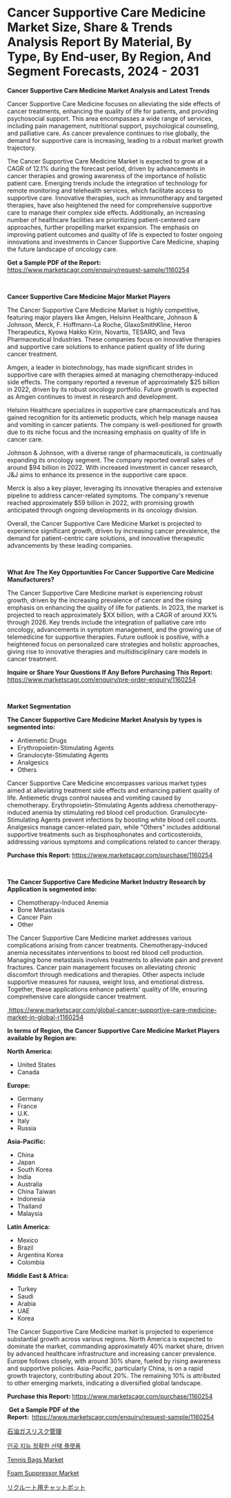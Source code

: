<p><h1>Cancer Supportive Care Medicine Market Size, Share & Trends Analysis Report By Material, By Type, By End-user, By Region, And Segment Forecasts, 2024 - 2031</h1></p><p><strong>Cancer Supportive Care Medicine Market Analysis and Latest Trends</strong></p>
<p><p>Cancer Supportive Care Medicine focuses on alleviating the side effects of cancer treatments, enhancing the quality of life for patients, and providing psychosocial support. This area encompasses a wide range of services, including pain management, nutritional support, psychological counseling, and palliative care. As cancer prevalence continues to rise globally, the demand for supportive care is increasing, leading to a robust market growth trajectory.</p><p>The Cancer Supportive Care Medicine Market is expected to grow at a CAGR of 12.1% during the forecast period, driven by advancements in cancer therapies and growing awareness of the importance of holistic patient care. Emerging trends include the integration of technology for remote monitoring and telehealth services, which facilitate access to supportive care. Innovative therapies, such as immunotherapy and targeted therapies, have also heightened the need for comprehensive supportive care to manage their complex side effects. Additionally, an increasing number of healthcare facilities are prioritizing patient-centered care approaches, further propelling market expansion. The emphasis on improving patient outcomes and quality of life is expected to foster ongoing innovations and investments in Cancer Supportive Care Medicine, shaping the future landscape of oncology care.</p></p>
<p><strong>Get a Sample PDF of the Report:&nbsp;</strong> <a href="https://www.marketscagr.com/enquiry/request-sample/1160254">https://www.marketscagr.com/enquiry/request-sample/1160254</a></p>
<p>&nbsp;</p>
<p><strong>Cancer Supportive Care Medicine Major Market Players</strong></p>
<p><p>The Cancer Supportive Care Medicine Market is highly competitive, featuring major players like Amgen, Helsinn Healthcare, Johnson & Johnson, Merck, F. Hoffmann-La Roche, GlaxoSmithKline, Heron Therapeutics, Kyowa Hakko Kirin, Novartis, TESARO, and Teva Pharmaceutical Industries. These companies focus on innovative therapies and supportive care solutions to enhance patient quality of life during cancer treatment.</p><p>Amgen, a leader in biotechnology, has made significant strides in supportive care with therapies aimed at managing chemotherapy-induced side effects. The company reported a revenue of approximately $25 billion in 2022, driven by its robust oncology portfolio. Future growth is expected as Amgen continues to invest in research and development.</p><p>Helsinn Healthcare specializes in supportive care pharmaceuticals and has gained recognition for its antiemetic products, which help manage nausea and vomiting in cancer patients. The company is well-positioned for growth due to its niche focus and the increasing emphasis on quality of life in cancer care.</p><p>Johnson & Johnson, with a diverse range of pharmaceuticals, is continually expanding its oncology segment. The company reported overall sales of around $94 billion in 2022. With increased investment in cancer research, J&J aims to enhance its presence in the supportive care space.</p><p>Merck is also a key player, leveraging its innovative therapies and extensive pipeline to address cancer-related symptoms. The company's revenue reached approximately $59 billion in 2022, with promising growth anticipated through ongoing developments in its oncology division.</p><p>Overall, the Cancer Supportive Care Medicine Market is projected to experience significant growth, driven by increasing cancer prevalence, the demand for patient-centric care solutions, and innovative therapeutic advancements by these leading companies.</p></p>
<p>&nbsp;</p>
<p><strong>What Are The Key Opportunities For Cancer Supportive Care Medicine Manufacturers?</strong></p>
<p><p>The Cancer Supportive Care Medicine market is experiencing robust growth, driven by the increasing prevalence of cancer and the rising emphasis on enhancing the quality of life for patients. In 2023, the market is projected to reach approximately $XX billion, with a CAGR of around XX% through 2028. Key trends include the integration of palliative care into oncology, advancements in symptom management, and the growing use of telemedicine for supportive therapies. Future outlook is positive, with a heightened focus on personalized care strategies and holistic approaches, giving rise to innovative therapies and multidisciplinary care models in cancer treatment.</p></p>
<p><strong>Inquire or Share Your Questions If Any Before Purchasing This Report:</strong> <a href="https://www.marketscagr.com/enquiry/pre-order-enquiry/1160254">https://www.marketscagr.com/enquiry/pre-order-enquiry/1160254</a></p>
<p>&nbsp;</p>
<p><strong>Market Segmentation</strong></p>
<p><strong>The Cancer Supportive Care Medicine Market Analysis by types is segmented into:</strong></p>
<p><ul><li>Antiemetic Drugs</li><li>Erythropoietin-Stimulating Agents</li><li>Granulocyte-Stimulating Agents</li><li>Analgesics</li><li>Others</li></ul></p>
<p><p>Cancer Supportive Care Medicine encompasses various market types aimed at alleviating treatment side effects and enhancing patient quality of life. Antiemetic drugs control nausea and vomiting caused by chemotherapy. Erythropoietin-Stimulating Agents address chemotherapy-induced anemia by stimulating red blood cell production. Granulocyte-Stimulating Agents prevent infections by boosting white blood cell counts. Analgesics manage cancer-related pain, while "Others" includes additional supportive treatments such as bisphosphonates and corticosteroids, addressing various symptoms and complications related to cancer therapy.</p></p>
<p><strong>Purchase this Report:&nbsp;</strong><a href="https://www.marketscagr.com/purchase/1160254">https://www.marketscagr.com/purchase/1160254</a></p>
<p>&nbsp;</p>
<p><strong>The Cancer Supportive Care Medicine Market Industry Research by Application is segmented into:</strong></p>
<p><ul><li>Chemotherapy-Induced Anemia</li><li>Bone Metastasis</li><li>Cancer Pain</li><li>Other</li></ul></p>
<p><p>The Cancer Supportive Care Medicine market addresses various complications arising from cancer treatments. Chemotherapy-induced anemia necessitates interventions to boost red blood cell production. Managing bone metastasis involves treatments to alleviate pain and prevent fractures. Cancer pain management focuses on alleviating chronic discomfort through medications and therapies. Other aspects include supportive measures for nausea, weight loss, and emotional distress. Together, these applications enhance patients' quality of life, ensuring comprehensive care alongside cancer treatment.</p></p>
<p><a href="https://www.marketscagr.com/global-cancer-supportive-care-medicine-market-in-global-r1160254">&nbsp;https://www.marketscagr.com/global-cancer-supportive-care-medicine-market-in-global-r1160254</a></p>
<p><strong>In terms of Region, the Cancer Supportive Care Medicine Market Players available by Region are:</strong></p>
<p>
    <p> <strong> North America: </strong>
        <ul>
            <li>United States</li>
            <li>Canada</li>
        </ul>
        </p> 
    <p> <strong> Europe: </strong>
        <ul>
            <li>Germany</li>
            <li>France</li>
            <li>U.K.</li>
            <li>Italy</li>
            <li>Russia</li>
        </ul>
        </p> 
    <p> <strong> Asia-Pacific: </strong>
        <ul>
            <li>China</li>
            <li>Japan</li>
            <li>South Korea</li>
            <li>India</li>
            <li>Australia</li>
            <li>China Taiwan</li>
            <li>Indonesia</li>
            <li>Thailand</li>
            <li>Malaysia</li>
        </ul>
        </p> 
    <p> <strong> Latin America: </strong>
        <ul>
            <li>Mexico</li>
            <li>Brazil</li>
            <li>Argentina Korea</li>
            <li>Colombia</li>
        </ul>
        </p> 
    <p> <strong> Middle East & Africa: </strong>
        <ul>
            <li>Turkey</li>
            <li>Saudi</li>
            <li>Arabia</li>
            <li>UAE</li>
            <li>Korea</li>
        </ul>
    </p>
    </p>
<p><p>The Cancer Supportive Care Medicine market is projected to experience substantial growth across various regions. North America is expected to dominate the market, commanding approximately 40% market share, driven by advanced healthcare infrastructure and increasing cancer prevalence. Europe follows closely, with around 30% share, fueled by rising awareness and supportive policies. Asia-Pacific, particularly China, is on a rapid growth trajectory, contributing about 20%. The remaining 10% is attributed to other emerging markets, indicating a diversified global landscape.</p></p>
<p><strong>Purchase this Report: </strong><a href="https://www.marketscagr.com/purchase/1160254">https://www.marketscagr.com/purchase/1160254</a></p>
<p>&nbsp;<strong>Get a Sample PDF of the Report:&nbsp;&nbsp;</strong><a href="https://www.marketscagr.com/enquiry/request-sample/1160254">https://www.marketscagr.com/enquiry/request-sample/1160254</a></p>
<p><strong></strong></p>
<p><p><a href="https://medium.com/@rick7624852024/oil-gas-risk-management-market-%E3%81%AF-%E3%82%B3%E3%82%B9%E3%83%88%E7%AE%A1%E7%90%86%E3%81%A8%E5%8A%B9%E7%8E%87%E5%90%91%E4%B8%8A%E3%82%92%E5%84%AA%E5%85%88%E3%81%97%E3%81%BE%E3%81%99-%E3%81%95%E3%82%89%E3%81%AB-%E5%A0%B1%E5%91%8A%E6%9B%B8%E3%81%AF%E5%B8%82%E5%A0%B4%E3%81%AE%E9%9C%80%E8%A6%81%E9%9D%A2%E3%81%A8%E4%BE%9B%E7%B5%A6%E9%9D%A2%E3%81%AE%E4%B8%A1%E6%96%B9%E3%82%92%E3%82%AB%E3%83%90%E3%83%BC%E3%81%97%E3%81%A6%E3%81%84%E3%81%BE%E3%81%99-oil-gas-risk-be0126d28f73">石油ガスリスク管理</a></p><p><a href="https://medium.com/@anil.parihar/%EC%A0%84%EC%84%B8%EA%B3%84-%EC%9D%B8%EA%B3%B5%EC%A7%80%EB%8A%A5-%EC%A0%95%ED%99%95%ED%95%9C-%EC%84%A0%ED%83%9D-%ED%94%8C%EB%9E%AB%ED%8F%BC-%EC%8B%9C%EC%9E%A5-%EB%B6%84%EC%84%9D-%EC%A3%BC%EC%9A%94-%EC%8B%9C%EC%9E%A5-%EB%8F%99%ED%96%A5-%EB%B0%8F-%EB%AF%B8%EB%9E%98-%EC%A0%84%EB%A7%9D-2024-2031-ffe3c093e080">인공 지능 정확한 선택 플랫폼</a></p><p><a href="https://www.linkedin.com/pulse/global-tennis-bags-industry-research-report-competitive-landscape-0mxzc?trackingId=Rl2Mb0lhShKj1FW4Q0sGcg%3D%3D">Tennis Bags Market</a></p><p><a href="https://issuu.com/reportprime-2/docs/foam-suppressor-market-size-2030.pp_295fbd53ad0ae2">Foam Suppressor Market</a></p><p><a href="https://medium.com/@rick7624852024/recruitment-chatbots-market-%E3%81%AE%E3%82%B0%E3%83%AD%E3%83%BC%E3%83%90%E3%83%AB%E5%B8%82%E5%A0%B4%E6%A6%82%E8%A6%81%E3%81%AF-%E4%B8%96%E7%95%8C%E3%81%8A%E3%82%88%E3%81%B3%E4%B8%BB%E8%A6%81%E5%B8%82%E5%A0%B4%E3%81%AB%E3%81%8A%E3%81%91%E3%82%8B%E6%A5%AD%E7%95%8C%E3%81%AB%E5%BD%B1%E9%9F%BF%E3%82%92%E4%B8%8E%E3%81%88%E3%82%8B%E4%B8%BB%E8%A6%81%E3%81%AA%E3%83%88%E3%83%AC%E3%83%B3%E3%83%89%E3%81%AB%E3%81%A4%E3%81%84%E3%81%A6-%E7%8B%AC%E8%87%AA%E3%81%AE%E8%A6%96%E7%82%B9%E3%82%92%E6%8F%90%E4%BE%9B%E3%81%97%E3%81%BE%E3%81%99-3dd5974023ec">リクルート用チャットボット</a></p></p>